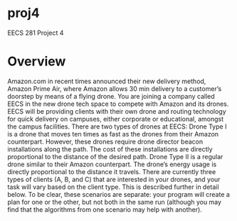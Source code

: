 # proj4
EECS 281 Project 4
# Overview
Amazon.com in recent times announced their new delivery method, Amazon Prime Air, where
Amazon allows 30 min delivery to a customer’s doorstep by means of a flying drone. You are
joining a company called EECS in the new drone tech space to compete with Amazon and its
drones. EECS will be providing clients with their own drone and routing technology for quick
delivery on campuses, either corporate or educational, amongst the campus facilities.
There are two types of drones at EECS:
Drone Type I is a drone that moves ten times as fast as the drones from their Amazon
counterpart. However, these drones require drone director beacon installations along the
path. The cost of these installations are directly proportional to the distance of the desired
path.
Drone Type II is a regular drone similar to their Amazon counterpart. The drone’s energy
usage is directly proportional to the distance it travels.
There are currently three types of clients (A, B, and C) that are interested in your drones, and
your task will vary based on the client type. This is described further in detail below.
To be clear, these scenarios are separate: your program will create a plan for one or
the other, but not both in the same run (although you may find that the algorithms from one
scenario may help with another).
